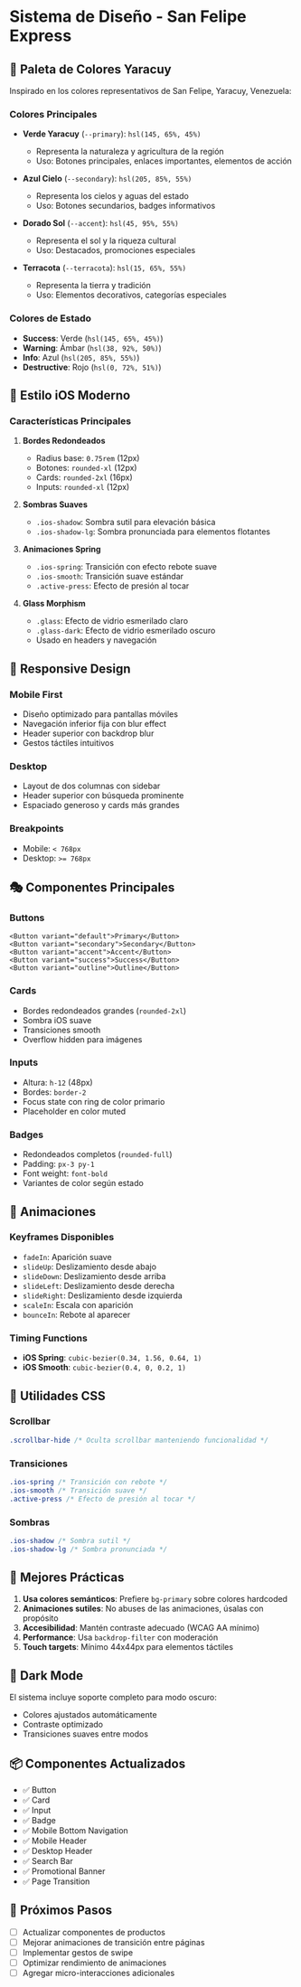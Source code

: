 # Sistema de Diseño - San Felipe Express

## 🎨 Paleta de Colores Yaracuy

Inspirado en los colores representativos de San Felipe, Yaracuy, Venezuela:

### Colores Principales

- **Verde Yaracuy** (`--primary`): `hsl(145, 65%, 45%)` 
  - Representa la naturaleza y agricultura de la región
  - Uso: Botones principales, enlaces importantes, elementos de acción

- **Azul Cielo** (`--secondary`): `hsl(205, 85%, 55%)`
  - Representa los cielos y aguas del estado
  - Uso: Botones secundarios, badges informativos

- **Dorado Sol** (`--accent`): `hsl(45, 95%, 55%)`
  - Representa el sol y la riqueza cultural
  - Uso: Destacados, promociones especiales

- **Terracota** (`--terracota`): `hsl(15, 65%, 55%)`
  - Representa la tierra y tradición
  - Uso: Elementos decorativos, categorías especiales

### Colores de Estado

- **Success**: Verde (`hsl(145, 65%, 45%)`)
- **Warning**: Ámbar (`hsl(38, 92%, 50%)`)
- **Info**: Azul (`hsl(205, 85%, 55%)`)
- **Destructive**: Rojo (`hsl(0, 72%, 51%)`)

## 🎯 Estilo iOS Moderno

### Características Principales

1. **Bordes Redondeados**
   - Radius base: `0.75rem` (12px)
   - Botones: `rounded-xl` (12px)
   - Cards: `rounded-2xl` (16px)
   - Inputs: `rounded-xl` (12px)

2. **Sombras Suaves**
   - `.ios-shadow`: Sombra sutil para elevación básica
   - `.ios-shadow-lg`: Sombra pronunciada para elementos flotantes

3. **Animaciones Spring**
   - `.ios-spring`: Transición con efecto rebote suave
   - `.ios-smooth`: Transición suave estándar
   - `.active-press`: Efecto de presión al tocar

4. **Glass Morphism**
   - `.glass`: Efecto de vidrio esmerilado claro
   - `.glass-dark`: Efecto de vidrio esmerilado oscuro
   - Usado en headers y navegación

## 📱 Responsive Design

### Mobile First
- Diseño optimizado para pantallas móviles
- Navegación inferior fija con blur effect
- Header superior con backdrop blur
- Gestos táctiles intuitivos

### Desktop
- Layout de dos columnas con sidebar
- Header superior con búsqueda prominente
- Espaciado generoso y cards más grandes

### Breakpoints
- Mobile: `< 768px`
- Desktop: `>= 768px`

## 🎭 Componentes Principales

### Buttons
```tsx
<Button variant="default">Primary</Button>
<Button variant="secondary">Secondary</Button>
<Button variant="accent">Accent</Button>
<Button variant="success">Success</Button>
<Button variant="outline">Outline</Button>
```

### Cards
- Bordes redondeados grandes (`rounded-2xl`)
- Sombra iOS suave
- Transiciones smooth
- Overflow hidden para imágenes

### Inputs
- Altura: `h-12` (48px)
- Bordes: `border-2`
- Focus state con ring de color primario
- Placeholder en color muted

### Badges
- Redondeados completos (`rounded-full`)
- Padding: `px-3 py-1`
- Font weight: `font-bold`
- Variantes de color según estado

## 🌊 Animaciones

### Keyframes Disponibles
- `fadeIn`: Aparición suave
- `slideUp`: Deslizamiento desde abajo
- `slideDown`: Deslizamiento desde arriba
- `slideLeft`: Deslizamiento desde derecha
- `slideRight`: Deslizamiento desde izquierda
- `scaleIn`: Escala con aparición
- `bounceIn`: Rebote al aparecer

### Timing Functions
- **iOS Spring**: `cubic-bezier(0.34, 1.56, 0.64, 1)`
- **iOS Smooth**: `cubic-bezier(0.4, 0, 0.2, 1)`

## 🎨 Utilidades CSS

### Scrollbar
```css
.scrollbar-hide /* Oculta scrollbar manteniendo funcionalidad */
```

### Transiciones
```css
.ios-spring /* Transición con rebote */
.ios-smooth /* Transición suave */
.active-press /* Efecto de presión al tocar */
```

### Sombras
```css
.ios-shadow /* Sombra sutil */
.ios-shadow-lg /* Sombra pronunciada */
```

## 🚀 Mejores Prácticas

1. **Usa colores semánticos**: Prefiere `bg-primary` sobre colores hardcoded
2. **Animaciones sutiles**: No abuses de las animaciones, úsalas con propósito
3. **Accesibilidad**: Mantén contraste adecuado (WCAG AA mínimo)
4. **Performance**: Usa `backdrop-filter` con moderación
5. **Touch targets**: Mínimo 44x44px para elementos táctiles

## 🌙 Dark Mode

El sistema incluye soporte completo para modo oscuro:
- Colores ajustados automáticamente
- Contraste optimizado
- Transiciones suaves entre modos

## 📦 Componentes Actualizados

- ✅ Button
- ✅ Card
- ✅ Input
- ✅ Badge
- ✅ Mobile Bottom Navigation
- ✅ Mobile Header
- ✅ Desktop Header
- ✅ Search Bar
- ✅ Promotional Banner
- ✅ Page Transition

## 🎯 Próximos Pasos

- [ ] Actualizar componentes de productos
- [ ] Mejorar animaciones de transición entre páginas
- [ ] Implementar gestos de swipe
- [ ] Optimizar rendimiento de animaciones
- [ ] Agregar micro-interacciones adicionales
